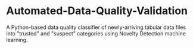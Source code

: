 # Automated-Data-Quality-Validation
A Python-based data quality classifier of newly-arriving tabular data files into "trusted" and "suspect" categories using Novelty Detection machine learning.
